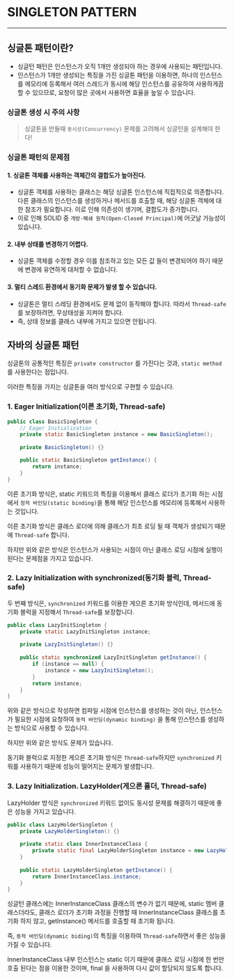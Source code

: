 # SINGLETON PATTERN

---

## 싱글톤 패턴이란?
* 싱글턴 패턴은 인스턴스가 오직 1개만 생성되야 하는 경우에 사용되는 패턴입니다.
* 인스턴스가 1개만 생성되는 특징을 가진 싱글톤 패턴을 이용하면, 하나의 인스턴스를 메모리에 등록해서 
  여러 스레드가 동시에 해당 인스턴스를 공유하여 사용하게끔 할 수 있으므로, 요청이 많은 곳에서 사용하면 효율을 높일 수 있습니다.

### 싱글톤 생성 시 주의 사항
> 싱글톤을 만들때 `동시성(Concurrency)` 문제를 고려해서 싱글턴을 설계해야 한다!

### 싱글톤 패턴의 문제점

#### 1. 싱글톤 객체를 사용하는 객체간의 결합도가 높아진다.
- 싱글톤 객체를 사용하는 클래스는 해당 싱글톤 인스턴스에 직접적으로 의존합니다.
다른 클래스의 인스턴스를 생성하거나 메서드를 호출할 때, 해당 싱글톤 객체에 대한 참조가 필요합니다. 
이로 인해 의존성이 생기며, 결합도가 증가합니다. 
- 이로 인해 SOLID 중 `개방-폐쇄 원칙(Open-Closed Principal)`에 어긋날 가능성이 있습니다. 

#### 2. 내부 상태를 변경하기 어렵다.
- 싱글톤 객체를 수정할 경우 이를 참조하고 있는 모든 값 들이 변경되어야 하기 때문에 변경에 유연하게 대처할 수 없습니다. 

#### 3. 멀티 스레드 환경에서 동기화 문제가 발생 할 수 있습니다. 
- 싱글톤은 멀티 스레딩 환경에서도 문제 없이 동작해야 합니다. 
따라서 `Thread-safe`를 보장하려면, 무상태성을 지켜야 합니다. 
- 즉, 상태 정보를 클래스 내부에 가지고 있으면
안됩니다. 

## 자바의 싱글톤 패턴
싱글톤의 공통적인 특징은 `private constructor` 를 가진다는 것과, `static method` 를 사용한다는 점입니다. 

이러한 특징을 가지는 싱글톤을 여러 방식으로 구현할 수 있습니다. 

### 1. Eager Initialization(이른 초기화, Thread-safe)
```java
public class BasicSingleton {
	// Eager Initialization
    private static BasicSingleton instance = new BasicSingleton();
	
	private BasicSingleton() {}

    public static BasicSingleton getInstance() {
		return instance;
    }
}
```
이른 초기화 방식은, static 키워드의 특징을 이용해서 클래스 로더가 초기화 하는 시점에서 `정적 바인딩(static binding)`을 통해
해당 인스턴스를 메모리에 등록해서 사용하는 것입니다. 


이른 초기화 방식은 클래스 로더에 의해 클래스가 최초 로딩 될 때 객체가 생성되기 때문에 
`Thread-safe` 합니다. 

하지만 위와 같은 방식은 인스턴스가 사용되는 시점이 아닌 클래스 로딩 시점에 실행이 된다는 문제점을 가지고 있습니다.

### 2. Lazy Initialization with synchronized(동기화 블럭, Thread-safe)
두 번째 방식은, `synchronized` 키워드를 이용한 게으른 초기화 방식인데, 
메서드에 동기화 블럭을 지정해서 `Thread-safe`를 보장합니다.

```java
public class LazyInitSingleton {
	private static LazyInitSingleton instance;
	
	private LazyInitSingleton() {}
    
    public static synchronized LazyInitSingleton getInstance() {
		if (instance == null) {
			instance = new LazyInitSingleton();
		}
		return instance;
    }
}
```

위와 같은 방식으로 작성하면 컴파일 시점에 인스턴스를 생성하는 것이 아닌, 
인스턴스가 필요한 시점에 요청하여 `동적 바인딩(dynamic binding)` 을 통해 인스턴스를 생성하는 방식으로 사용할 수 있습니다. 

하지만 위와 같은 방식도 문제가 있습니다. 

동기화 블럭으로 지정한 게으른 초기화 방식은 `Thread-safe`하지만 `synchronized` 키워를 사용하기 때문에
성능이 떨어지는 문제가 발생합니다.

### 3. Lazy Initialization. LazyHolder(게으른 홀더, Thread-safe)
LazyHolder 방식은 `synchronized` 키워드 없이도 동시성 문제를 해결하기 때문에 좋은 성능을 가지고 있습니다. 
```java
public class LazyHolderSingleton {
	private LazyHolderSingleton() {}
    
    private static class InnerInstanceClass {
		private static final LazyHolderSingleton instance = new LazyHolderSingleton();
    }
	
	public static LazyHolderSingleton getInstance() {
		return InnerInstanceClass.instance;
    }
}
```
싱글턴 클래스에는 InnerInstanceClass 클래스의 변수가 없기 때문에, static 멤버 클래스더라도, 클래스 로더가 초기화 과정을 진행할 때
InnerInstanceClass 클래스를 초기화 하지 않고, getInstance() 메서드를 호출할 때 초기화 됩니다.

즉, `동적 바인딩(dynamic biding)`의 특징을 이용하여 `Thread-safe`하면서 좋은 성능을 가질 수 있습니다. 

InnerInstanceClass 내부 인스턴스는 static 이기 때문에 클래스 로딩 시점에 한 번만 호출 된다는 점을 
이용한 것이며, final 을 사용하여 다시 값이 할당되지 않도록 합니다.